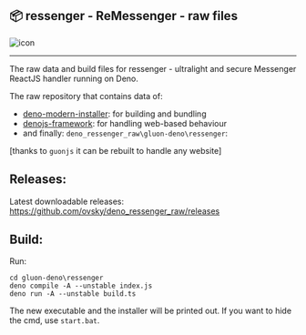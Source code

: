 
## 📦 ressenger - ReMessenger - raw files

![icon](https://i.ibb.co/S5KqgBZ/ressenger.png)

---
The raw data and build files for ressenger - ultralight and secure Messenger ReactJS handler running on Deno.

The raw repository that contains data of:
- [deno-modern-installer](https://deno.land/x/modern_installer): for building and bundling
- [denojs-framework](https://gluonjs.org/): for handling web-based behaviour
- and finally: `deno_ressenger_raw\gluon-deno\ressenger`:

[thanks to `guonjs` it can be rebuilt to handle any website]

## Releases:
Latest downloadable releases: 
https://github.com/ovsky/deno_ressenger_raw/releases

## Build:

Run:  
```shell
cd gluon-deno\ressenger
deno compile -A --unstable index.js
deno run -A --unstable build.ts
```

The new executable and the installer will be printed out.
If you want to hide the cmd, use `start.bat`.